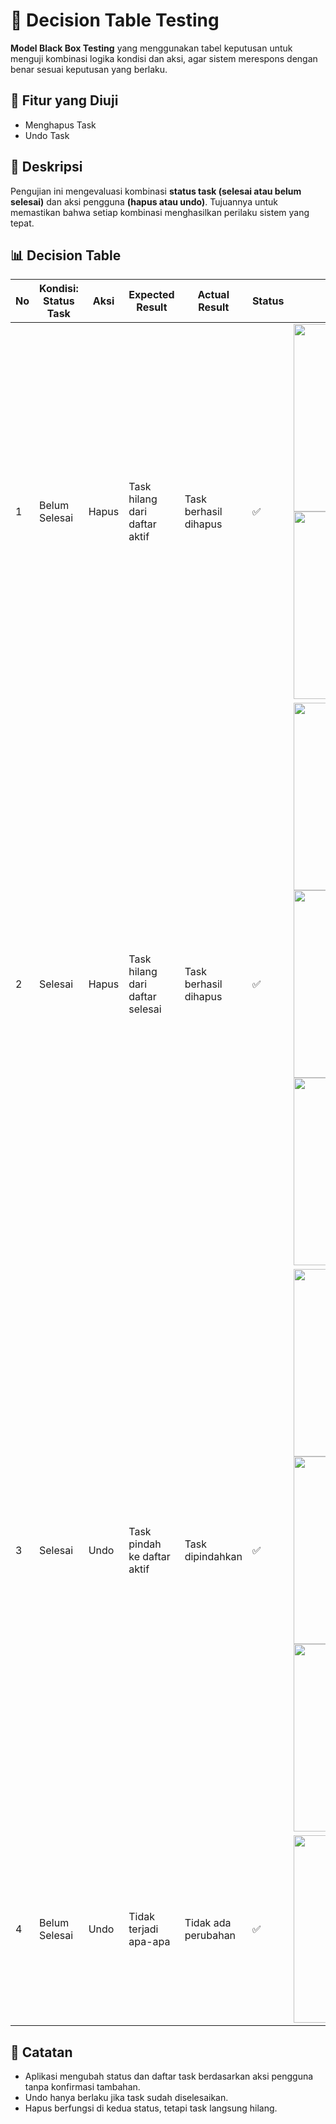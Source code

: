 # 🧪 Decision Table Testing

**Model Black Box Testing** yang menggunakan tabel keputusan untuk menguji kombinasi logika kondisi dan aksi, agar sistem merespons dengan benar sesuai keputusan yang berlaku.

## 🎯 Fitur yang Diuji
- Menghapus Task
- Undo Task

## 🧾 Deskripsi
Pengujian ini mengevaluasi kombinasi **status task (selesai atau belum selesai)** dan aksi pengguna **(hapus atau undo)**. Tujuannya untuk memastikan bahwa setiap kombinasi menghasilkan perilaku sistem yang tepat.

## 📊 Decision Table

| No | Kondisi: Status Task | Aksi | Expected Result | Actual Result | Status | Bukti Gambar |
|----|----------------------|------|------------------|----------------|--------|---------------|
| 1 | Belum Selesai | Hapus | Task hilang dari daftar aktif | Task berhasil dihapus | ✅ | <img width="300" src="https://github.com/user-attachments/assets/b13d8913-789f-4ce6-a660-06482fb5c79c" /> <img width="300" src="https://github.com/user-attachments/assets/25cda08b-41f9-4ec7-9ed6-4c1805e30ea2" /> |
| 2 | Selesai | Hapus | Task hilang dari daftar selesai | Task berhasil dihapus | ✅ | <img width="300" src="https://github.com/user-attachments/assets/aa9c56f2-5306-4c90-b88c-aa55e2b9b66e" /> <img width="300" src="https://github.com/user-attachments/assets/824c525c-7830-4258-b9b0-fbf58c5be33e" /> <img width="300" src="https://github.com/user-attachments/assets/abf05b76-298e-446f-a084-48e0f82af3ef" /> |
| 3 | Selesai | Undo | Task pindah ke daftar aktif | Task dipindahkan | ✅ | <img width="300" src="https://github.com/user-attachments/assets/fd787aa2-2914-4fe7-bf2b-0f7ec6855025" /> <img width="300" src="https://github.com/user-attachments/assets/4feb7a90-9fb5-4d66-aef3-200f745da4dd" /> <img width="300" src="https://github.com/user-attachments/assets/46dff713-88f0-4f7d-8063-85d0d8d8009d" /> |
| 4 | Belum Selesai | Undo | Tidak terjadi apa-apa | Tidak ada perubahan | ✅ | <img width="300" src="https://github.com/user-attachments/assets/c2810490-a8f1-4d99-9489-e90e3e07b489" /> |

## 📝 Catatan
- Aplikasi mengubah status dan daftar task berdasarkan aksi pengguna tanpa konfirmasi tambahan.
- Undo hanya berlaku jika task sudah diselesaikan.
- Hapus berfungsi di kedua status, tetapi task langsung hilang.

